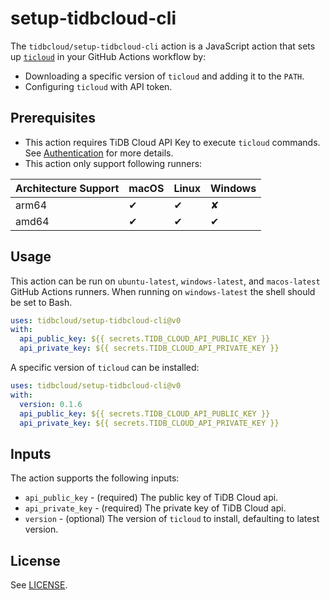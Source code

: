 # setup-tidbcloud-cli

The `tidbcloud/setup-tidbcloud-cli` action is a JavaScript action that sets up [`ticloud`](https://github.com/tidbcloud/tidbcloud-cli) in your GitHub Actions workflow by:

- Downloading a specific version of `ticloud` and adding it to the `PATH`.
- Configuring `ticloud` with API token.

## Prerequisites

- This action requires TiDB Cloud API Key to execute `ticloud` commands.
  See [Authentication](https://docs.pingcap.com/tidbcloud/api/v1beta#section/Authentication) for more details.
- This action only support following runners:

| Architecture Support | macOS | Linux | Windows |
| -------------------- | ----- | ----- | ------- |
| arm64                | ✔     | ✔     | ✘       |
| amd64                | ✔     | ✔     | ✔       |

## Usage

This action can be run on `ubuntu-latest`, `windows-latest`, and `macos-latest` GitHub Actions runners. When running on `windows-latest` the shell should be set to Bash.

```yaml
uses: tidbcloud/setup-tidbcloud-cli@v0
with:
  api_public_key: ${{ secrets.TIDB_CLOUD_API_PUBLIC_KEY }}
  api_private_key: ${{ secrets.TIDB_CLOUD_API_PRIVATE_KEY }}
```

A specific version of `ticloud` can be installed:

```yaml
uses: tidbcloud/setup-tidbcloud-cli@v0
with:
  version: 0.1.6
  api_public_key: ${{ secrets.TIDB_CLOUD_API_PUBLIC_KEY }}
  api_private_key: ${{ secrets.TIDB_CLOUD_API_PRIVATE_KEY }}
```

## Inputs

The action supports the following inputs:

- `api_public_key` - (required) The public key of TiDB Cloud api.
- `api_private_key` - (required) The private key of TiDB Cloud api.
- `version` - (optional) The version of `ticloud` to install, defaulting to latest version.

## License

See [LICENSE](LICENSE).
